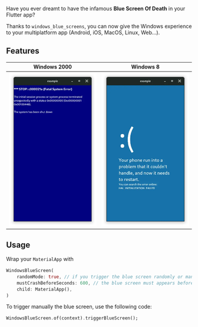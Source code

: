 Have you ever dreamt to have the infamous **Blue Screen Of Death** in your Flutter app?

Thanks to `windows_blue_screens`, you can now give the Windows experience to your multiplatform app (Android, iOS, MacOS, Linux, Web...).

## Features

| Windows 2000 | Windows 8|
---------------|-----------
| ![Windows 2000](assets/w2000.webp)          | ![Windows 10](assets/w10.webp) |



## Usage

Wrap your `MaterialApp` with 

```dart 
WindowsBlueScreen(
    randomMode: true, // if you trigger the blue screen randomly or manualy
    mustCrashBeforeSeconds: 600, // the blue screen must appears before 600 seconds
    child: MaterialApp(),
)
```

To trigger manually the blue screen, use the following code:

```dart
WindowsBlueScreen.of(context).triggerBlueScreen();
```
